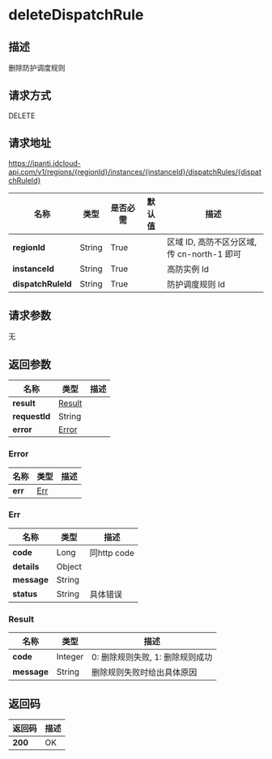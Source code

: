 # deleteDispatchRule


## 描述
删除防护调度规则

## 请求方式
DELETE

## 请求地址
https://ipanti.jdcloud-api.com/v1/regions/{regionId}/instances/{instanceId}/dispatchRules/{dispatchRuleId}

|名称|类型|是否必需|默认值|描述|
|---|---|---|---|---|
|**regionId**|String|True| |区域 ID, 高防不区分区域, 传 cn-north-1 即可|
|**instanceId**|String|True| |高防实例 Id|
|**dispatchRuleId**|String|True| |防护调度规则 Id|

## 请求参数
无


## 返回参数
|名称|类型|描述|
|---|---|---|
|**result**|[Result](deletedispatchrule#result)| |
|**requestId**|String| |
|**error**|[Error](deletedispatchrule#error)| |

### <div id="error">Error</div>
|名称|类型|描述|
|---|---|---|
|**err**|[Err](deletedispatchrule#err)| |
### <div id="err">Err</div>
|名称|类型|描述|
|---|---|---|
|**code**|Long|同http code|
|**details**|Object| |
|**message**|String| |
|**status**|String|具体错误|
### <div id="result">Result</div>
|名称|类型|描述|
|---|---|---|
|**code**|Integer|0: 删除规则失败, 1: 删除规则成功|
|**message**|String|删除规则失败时给出具体原因|

## 返回码
|返回码|描述|
|---|---|
|**200**|OK|
